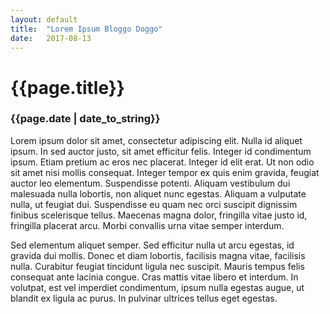 ```yaml
---
layout: default
title:  "Lorem Ipsum Bloggo Doggo"
date:   2017-08-13
---
```

# {{page.title}}
### {{page.date | date_to_string}}
Lorem ipsum dolor sit amet, consectetur adipiscing elit. Nulla id aliquet ipsum. In sed auctor justo, sit amet efficitur felis. Integer id condimentum ipsum. Etiam pretium ac eros nec placerat. Integer id elit erat. Ut non odio sit amet nisi mollis consequat. Integer tempor ex quis enim gravida, feugiat auctor leo elementum. Suspendisse potenti. Aliquam vestibulum dui malesuada nulla lobortis, non aliquet nunc egestas. Aliquam a vulputate nulla, ut feugiat dui. Suspendisse eu quam nec orci suscipit dignissim finibus scelerisque tellus. Maecenas magna dolor, fringilla vitae justo id, fringilla placerat arcu. Morbi convallis urna vitae semper interdum.

Sed elementum aliquet semper. Sed efficitur nulla ut arcu egestas, id gravida dui mollis. Donec et diam lobortis, facilisis magna vitae, facilisis nulla. Curabitur feugiat tincidunt ligula nec suscipit. Mauris tempus felis consequat ante lacinia congue. Cras mattis vitae libero et interdum. In volutpat, est vel imperdiet condimentum, ipsum nulla egestas augue, ut blandit ex ligula ac purus. In pulvinar ultrices tellus eget egestas.
